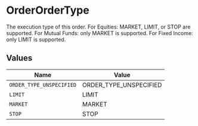 # OrderOrderType

The execution type of this order. For Equities: MARKET, LIMIT, or STOP are supported. For Mutual Funds: only MARKET is supported. For Fixed Income: only LIMIT is supported.


## Values

| Name                     | Value                    |
| ------------------------ | ------------------------ |
| `ORDER_TYPE_UNSPECIFIED` | ORDER_TYPE_UNSPECIFIED   |
| `LIMIT`                  | LIMIT                    |
| `MARKET`                 | MARKET                   |
| `STOP`                   | STOP                     |